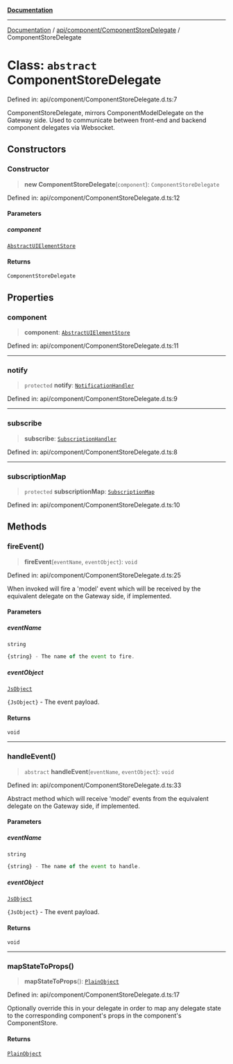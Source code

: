 [**Documentation**](../../../../index.md)

***

[Documentation](../../../../index.md) / [api/component/ComponentStoreDelegate](../index.md) / ComponentStoreDelegate

# Class: `abstract` ComponentStoreDelegate

Defined in: api/component/ComponentStoreDelegate.d.ts:7

ComponentStoreDelegate, mirrors ComponentModelDelegate on the Gateway side.
Used to communicate between front-end and backend component delegates via Websocket.

## Constructors

### Constructor

> **new ComponentStoreDelegate**(`component`): `ComponentStoreDelegate`

Defined in: api/component/ComponentStoreDelegate.d.ts:12

#### Parameters

##### component

[`AbstractUIElementStore`](../../../../stores/AbstractUIElementStore/classes/AbstractUIElementStore.md)

#### Returns

`ComponentStoreDelegate`

## Properties

### component

> **component**: [`AbstractUIElementStore`](../../../../stores/AbstractUIElementStore/classes/AbstractUIElementStore.md)

Defined in: api/component/ComponentStoreDelegate.d.ts:11

***

### notify

> `protected` **notify**: [`NotificationHandler`](../../../subscription/Subscription/type-aliases/NotificationHandler.md)

Defined in: api/component/ComponentStoreDelegate.d.ts:9

***

### subscribe

> **subscribe**: [`SubscriptionHandler`](../../../subscription/Subscription/type-aliases/SubscriptionHandler.md)

Defined in: api/component/ComponentStoreDelegate.d.ts:8

***

### subscriptionMap

> `protected` **subscriptionMap**: [`SubscriptionMap`](../../../subscription/Subscription/type-aliases/SubscriptionMap.md)

Defined in: api/component/ComponentStoreDelegate.d.ts:10

## Methods

### fireEvent()

> **fireEvent**(`eventName`, `eventObject`): `void`

Defined in: api/component/ComponentStoreDelegate.d.ts:25

When invoked will fire a 'model' event which will be received by
the equivalent delegate on the Gateway side, if implemented.

#### Parameters

##### eventName

`string`

```js
{string} - The name of the event to fire.
```

##### eventObject

[`JsObject`](../../../../perspective-client/type-aliases/JsObject.md)

`{JsObject}` - The event payload.

#### Returns

`void`

***

### handleEvent()

> `abstract` **handleEvent**(`eventName`, `eventObject`): `void`

Defined in: api/component/ComponentStoreDelegate.d.ts:33

Abstract method which will receive 'model' events from the
equivalent delegate on the Gateway side, if implemented.

#### Parameters

##### eventName

`string`

```js
{string} - The name of the event to handle.
```

##### eventObject

[`JsObject`](../../../../perspective-client/type-aliases/JsObject.md)

`{JsObject}` - The event payload.

#### Returns

`void`

***

### mapStateToProps()

> **mapStateToProps**(): [`PlainObject`](../../../../perspective-client/type-aliases/PlainObject.md)

Defined in: api/component/ComponentStoreDelegate.d.ts:17

Optionally override this in your delegate in order to map any delegate state
to the corresponding component's props in the component's ComponentStore.

#### Returns

[`PlainObject`](../../../../perspective-client/type-aliases/PlainObject.md)
